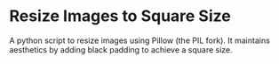 # Resize Images to Square Size
A python script to resize images using Pillow (the PIL fork). It maintains aesthetics by adding black padding to achieve a square size.

